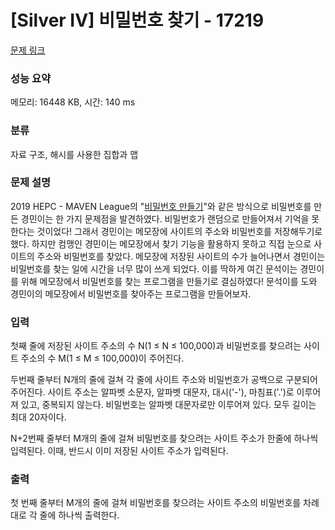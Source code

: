 # [Silver IV] 비밀번호 찾기 - 17219 

[문제 링크](https://www.acmicpc.net/problem/17219) 

### 성능 요약

메모리: 16448 KB, 시간: 140 ms

### 분류

자료 구조, 해시를 사용한 집합과 맵

### 문제 설명

<p>2019 HEPC - MAVEN League의 "<a href="/problem/17218">비밀번호 만들기</a>"와 같은 방식으로 비밀번호를 만든 경민이는 한 가지 문제점을 발견하였다. 비밀번호가 랜덤으로 만들어져서 기억을 못 한다는 것이었다! 그래서 경민이는 메모장에 사이트의 주소와 비밀번호를 저장해두기로 했다. 하지만 컴맹인 경민이는 메모장에서 찾기 기능을 활용하지 못하고 직접 눈으로 사이트의 주소와 비밀번호를 찾았다. 메모장에 저장된 사이트의 수가 늘어나면서 경민이는 비밀번호를 찾는 일에 시간을 너무 많이 쓰게 되었다. 이를 딱하게 여긴 문석이는 경민이를 위해 메모장에서 비밀번호를 찾는 프로그램을 만들기로 결심하였다! 문석이를 도와 경민이의 메모장에서 비밀번호를 찾아주는 프로그램을 만들어보자.</p>

### 입력 

 <p>첫째 줄에 저장된 사이트 주소의 수 N(1 ≤ N ≤ 100,000)과 비밀번호를 찾으려는 사이트 주소의 수 M(1 ≤ M ≤ 100,000)이 주어진다.</p>

<p>두번째 줄부터 N개의 줄에 걸쳐 각 줄에 사이트 주소와 비밀번호가 공백으로 구분되어 주어진다. 사이트 주소는 알파벳 소문자, 알파벳 대문자, 대시('-'), 마침표('.')로 이루어져 있고, 중복되지 않는다. 비밀번호는 알파벳 대문자로만 이루어져 있다. 모두 길이는 최대 20자이다.</p>

<p>N+2번째 줄부터 M개의 줄에 걸쳐 비밀번호를 찾으려는 사이트 주소가 한줄에 하나씩 입력된다. 이때, 반드시 이미 저장된 사이트 주소가 입력된다.</p>

### 출력 

 <p>첫 번째 줄부터 M개의 줄에 걸쳐 비밀번호를 찾으려는 사이트 주소의 비밀번호를 차례대로 각 줄에 하나씩 출력한다.</p>


